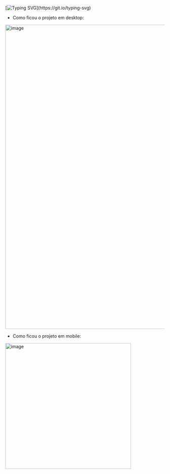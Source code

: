 [![Typing SVG](https://readme-typing-svg.herokuapp.com/?color=16a34a&size=35&center=true&vCenter=true&width=1000&lines=Calculadora+feita+com+php!;Calculadora+responsiva.)](https://git.io/typing-svg)

- Como ficou o projeto em desktop:
<img width="960" alt="image" src="https://github.com/Lehguanaes/Calculadora_Php/assets/125403978/ec6ee535-da48-4a82-86e1-191ce83141a2">

- Como ficou o projeto em mobile:
<img width="397" alt="image" src="https://github.com/Lehguanaes/Calculadora_Php/assets/125403978/a1c7818e-e036-43ee-87b8-30ec01cb15b9">
